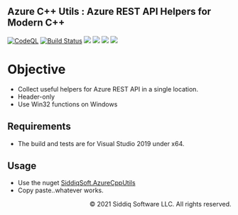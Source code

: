 Azure C++ Utils : Azure REST API Helpers for Modern C++
-------------------------------------------
<!-- badges -->
[![CodeQL](https://github.com/SiddiqSoft/azure-cpp-utils/actions/workflows/codeql-analysis.yml/badge.svg)](https://github.com/SiddiqSoft/azure-cpp-utils/actions/workflows/codeql-analysis.yml)
[![Build Status](https://dev.azure.com/siddiqsoft/siddiqsoft/_apis/build/status/SiddiqSoft.azure-cpp-utils?branchName=main)](https://dev.azure.com/siddiqsoft/siddiqsoft/_build/latest?definitionId=16&branchName=main)
![](https://img.shields.io/nuget/v/SiddiqSoft.AzureCppUtils)
![](https://img.shields.io/github/v/tag/SiddiqSoft/azure-cpp-utils)
![](https://img.shields.io/azure-devops/tests/siddiqsoft/siddiqsoft/16)
![](https://img.shields.io/azure-devops/coverage/siddiqsoft/siddiqsoft/16)
<!-- end badges -->

# Objective

- Collect useful helpers for Azure REST API in a single location.
- Header-only
- Use Win32 functions on Windows

## Requirements
- The build and tests are for Visual Studio 2019 under x64.

## Usage
- Use the nuget [SiddiqSoft.AzureCppUtils](https://www.nuget.org/packages/SiddiqSoft.AzureCppUtils/)
- Copy paste..whatever works.



<p align="right">
&copy; 2021 Siddiq Software LLC. All rights reserved.
</p>
